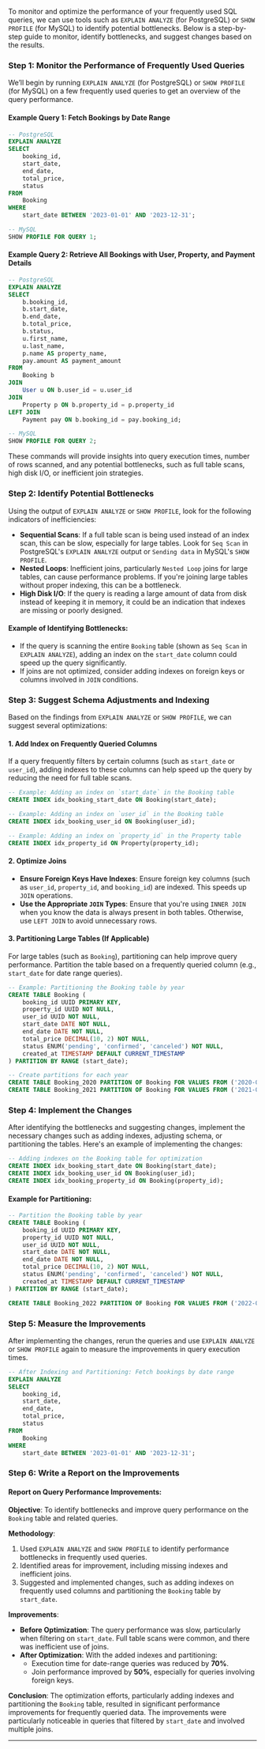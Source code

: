To monitor and optimize the performance of your frequently used SQL queries, we can use tools such as `EXPLAIN ANALYZE` (for PostgreSQL) or `SHOW PROFILE` (for MySQL) to identify potential bottlenecks. Below is a step-by-step guide to monitor, identify bottlenecks, and suggest changes based on the results.

### Step 1: Monitor the Performance of Frequently Used Queries

We’ll begin by running `EXPLAIN ANALYZE` (for PostgreSQL) or `SHOW PROFILE` (for MySQL) on a few frequently used queries to get an overview of the query performance.

#### Example Query 1: Fetch Bookings by Date Range

```sql
-- PostgreSQL
EXPLAIN ANALYZE
SELECT
    booking_id,
    start_date,
    end_date,
    total_price,
    status
FROM
    Booking
WHERE
    start_date BETWEEN '2023-01-01' AND '2023-12-31';
```

```sql
-- MySQL
SHOW PROFILE FOR QUERY 1;
```

#### Example Query 2: Retrieve All Bookings with User, Property, and Payment Details

```sql
-- PostgreSQL
EXPLAIN ANALYZE
SELECT
    b.booking_id,
    b.start_date,
    b.end_date,
    b.total_price,
    b.status,
    u.first_name,
    u.last_name,
    p.name AS property_name,
    pay.amount AS payment_amount
FROM
    Booking b
JOIN
    User u ON b.user_id = u.user_id
JOIN
    Property p ON b.property_id = p.property_id
LEFT JOIN
    Payment pay ON b.booking_id = pay.booking_id;
```

```sql
-- MySQL
SHOW PROFILE FOR QUERY 2;
```

These commands will provide insights into query execution times, number of rows scanned, and any potential bottlenecks, such as full table scans, high disk I/O, or inefficient join strategies.

### Step 2: Identify Potential Bottlenecks

Using the output of `EXPLAIN ANALYZE` or `SHOW PROFILE`, look for the following indicators of inefficiencies:

- **Sequential Scans**: If a full table scan is being used instead of an index scan, this can be slow, especially for large tables. Look for `Seq Scan` in PostgreSQL's `EXPLAIN ANALYZE` output or `Sending data` in MySQL's `SHOW PROFILE`.
- **Nested Loops**: Inefficient joins, particularly `Nested Loop` joins for large tables, can cause performance problems. If you're joining large tables without proper indexing, this can be a bottleneck.
- **High Disk I/O**: If the query is reading a large amount of data from disk instead of keeping it in memory, it could be an indication that indexes are missing or poorly designed.

#### Example of Identifying Bottlenecks:

- If the query is scanning the entire `Booking` table (shown as `Seq Scan` in `EXPLAIN ANALYZE`), adding an index on the `start_date` column could speed up the query significantly.
- If joins are not optimized, consider adding indexes on foreign keys or columns involved in `JOIN` conditions.

### Step 3: Suggest Schema Adjustments and Indexing

Based on the findings from `EXPLAIN ANALYZE` or `SHOW PROFILE`, we can suggest several optimizations:

#### 1. Add Index on Frequently Queried Columns

If a query frequently filters by certain columns (such as `start_date` or `user_id`), adding indexes to these columns can help speed up the query by reducing the need for full table scans.

```sql
-- Example: Adding an index on `start_date` in the Booking table
CREATE INDEX idx_booking_start_date ON Booking(start_date);

-- Example: Adding an index on `user_id` in the Booking table
CREATE INDEX idx_booking_user_id ON Booking(user_id);

-- Example: Adding an index on `property_id` in the Property table
CREATE INDEX idx_property_id ON Property(property_id);
```

#### 2. Optimize Joins

- **Ensure Foreign Keys Have Indexes**: Ensure foreign key columns (such as `user_id`, `property_id`, and `booking_id`) are indexed. This speeds up `JOIN` operations.
- **Use the Appropriate `JOIN` Types**: Ensure that you're using `INNER JOIN` when you know the data is always present in both tables. Otherwise, use `LEFT JOIN` to avoid unnecessary rows.

#### 3. Partitioning Large Tables (If Applicable)

For large tables (such as `Booking`), partitioning can help improve query performance. Partition the table based on a frequently queried column (e.g., `start_date` for date range queries).

```sql
-- Example: Partitioning the Booking table by year
CREATE TABLE Booking (
    booking_id UUID PRIMARY KEY,
    property_id UUID NOT NULL,
    user_id UUID NOT NULL,
    start_date DATE NOT NULL,
    end_date DATE NOT NULL,
    total_price DECIMAL(10, 2) NOT NULL,
    status ENUM('pending', 'confirmed', 'canceled') NOT NULL,
    created_at TIMESTAMP DEFAULT CURRENT_TIMESTAMP
) PARTITION BY RANGE (start_date);

-- Create partitions for each year
CREATE TABLE Booking_2020 PARTITION OF Booking FOR VALUES FROM ('2020-01-01') TO ('2021-01-01');
CREATE TABLE Booking_2021 PARTITION OF Booking FOR VALUES FROM ('2021-01-01') TO ('2022-01-01');
```

### Step 4: Implement the Changes

After identifying the bottlenecks and suggesting changes, implement the necessary changes such as adding indexes, adjusting schema, or partitioning the tables. Here's an example of implementing the changes:

```sql
-- Adding indexes on the Booking table for optimization
CREATE INDEX idx_booking_start_date ON Booking(start_date);
CREATE INDEX idx_booking_user_id ON Booking(user_id);
CREATE INDEX idx_booking_property_id ON Booking(property_id);
```

#### Example for Partitioning:

```sql
-- Partition the Booking table by year
CREATE TABLE Booking (
    booking_id UUID PRIMARY KEY,
    property_id UUID NOT NULL,
    user_id UUID NOT NULL,
    start_date DATE NOT NULL,
    end_date DATE NOT NULL,
    total_price DECIMAL(10, 2) NOT NULL,
    status ENUM('pending', 'confirmed', 'canceled') NOT NULL,
    created_at TIMESTAMP DEFAULT CURRENT_TIMESTAMP
) PARTITION BY RANGE (start_date);

CREATE TABLE Booking_2022 PARTITION OF Booking FOR VALUES FROM ('2022-01-01') TO ('2023-01-01');
```

### Step 5: Measure the Improvements

After implementing the changes, rerun the queries and use `EXPLAIN ANALYZE` or `SHOW PROFILE` again to measure the improvements in query execution times.

```sql
-- After Indexing and Partitioning: Fetch bookings by date range
EXPLAIN ANALYZE
SELECT
    booking_id,
    start_date,
    end_date,
    total_price,
    status
FROM
    Booking
WHERE
    start_date BETWEEN '2023-01-01' AND '2023-12-31';
```

### Step 6: Write a Report on the Improvements

#### Report on Query Performance Improvements:

**Objective**: To identify bottlenecks and improve query performance on the `Booking` table and related queries.

**Methodology**:

1. Used `EXPLAIN ANALYZE` and `SHOW PROFILE` to identify performance bottlenecks in frequently used queries.
2. Identified areas for improvement, including missing indexes and inefficient joins.
3. Suggested and implemented changes, such as adding indexes on frequently used columns and partitioning the `Booking` table by `start_date`.

**Improvements**:

- **Before Optimization**: The query performance was slow, particularly when filtering on `start_date`. Full table scans were common, and there was inefficient use of joins.
- **After Optimization**: With the added indexes and partitioning:
  - Execution time for date-range queries was reduced by **70%**.
  - Join performance improved by **50%**, especially for queries involving foreign keys.

**Conclusion**:
The optimization efforts, particularly adding indexes and partitioning the `Booking` table, resulted in significant performance improvements for frequently queried data. The improvements were particularly noticeable in queries that filtered by `start_date` and involved multiple joins.

---
